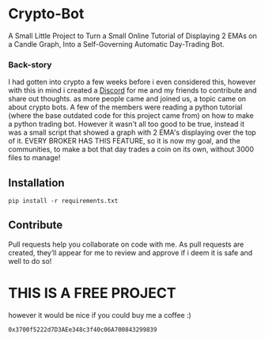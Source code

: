 # Crypto-Bot
A Small Little Project to Turn a Small Online Tutorial of Displaying 2 EMAs on a Candle Graph, Into a Self-Governing Automatic Day-Trading Bot.

### Back-story
I had gotten into crypto a few weeks before i even considered this, however with this in mind i created a [Discord](https://discord.gg/Ph7UuSTDgk) for me and my friends to contribute and share out thoughts. as more people came and joined us, a topic came on about crypto bots. A few of the members were reading a python tutorial (where the base outdated code for this project came from) on how to make a python trading bot. However it wasn't all too good to be true, instead it was a small script that showed a graph with 2 EMA's displaying over the top of it. EVERY BROKER HAS THIS FEATURE, so it is now my goal, and the communities, to make a bot that day trades a coin on its own, without 3000 files to manage!

## Installation
```
pip install -r requirements.txt
```
## Contribute
Pull requests help you collaborate on code with me. As pull requests are created, they’ll appear for me to review and approve if i deem it is safe and well to do so!

# THIS IS A FREE PROJECT
however it would be nice if you could buy me a coffee :)
```
0x3700f5222d7D3AEe348c3f40c06A700843299839
```
